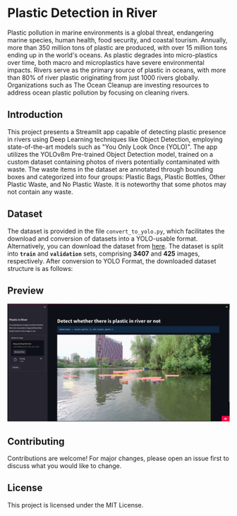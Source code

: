 # Plastic Detection in River

Plastic pollution in marine environments is a global threat, endangering marine species, human health, food security, and coastal tourism. Annually, more than 350 million tons of plastic are produced, with over 15 million tons ending up in the world's oceans. As plastic degrades into micro-plastics over time, both macro and microplastics have severe environmental impacts. Rivers serve as the primary source of plastic in oceans, with more than 80% of river plastic originating from just 1000 rivers globally. Organizations such as The Ocean Cleanup are investing resources to address ocean plastic pollution by focusing on cleaning rivers.

## Introduction

This project presents a Streamlit app capable of detecting plastic presence in rivers using Deep Learning techniques like Object Detection, employing state-of-the-art models such as "You Only Look Once (YOLO)". The app utilizes the YOLOv8m Pre-trained Object Detection model, trained on a custom dataset containing photos of rivers potentially contaminated with waste. The waste items in the dataset are annotated through bounding boxes and categorized into four groups: Plastic Bags, Plastic Bottles, Other Plastic Waste, and No Plastic Waste. It is noteworthy that some photos may not contain any waste.

## Dataset

The dataset is provided in the file `convert_to_yolo.py`, which facilitates the download and conversion of datasets into a YOLO-usable format. Alternatively, you can download the dataset from [here](https://huggingface.co/datasets/Kili/plastic_in_river). The dataset is split into **`train`** and **`validation`** sets, comprising **3407** and **425** images, respectively. After conversion to YOLO Format, the downloaded dataset structure is as follows:


## Preview
![screenshot](https://github.com/Chowdhurynaseeh/plastic_Detection/blob/main/Screenshots/Example-screenshot.png)

## Contributing

Contributions are welcome! For major changes, please open an issue first to discuss what you would like to change.

## License

This project is licensed under the MIT License.
